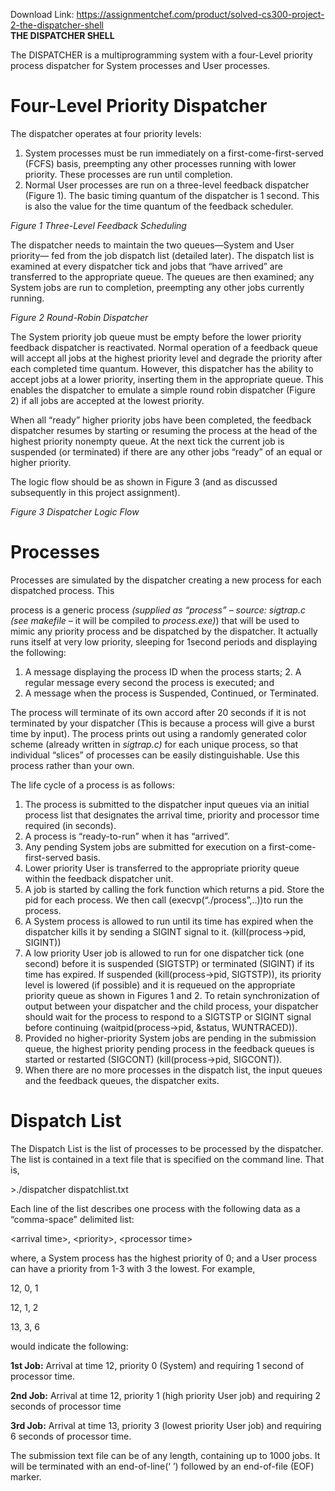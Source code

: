 Download Link: https://assignmentchef.com/product/solved-cs300-project-2-the-dispatcher-shell
<br>
<strong>THE DISPATCHER SHELL </strong>

The DISPATCHER is a multiprogramming system with a four-Level priority process dispatcher for System processes and User processes.

<h1>Four-Level Priority Dispatcher</h1>

The dispatcher operates at four priority levels:

<ol>

 <li>System processes must be run immediately on a first-come-first-served (FCFS) basis, preempting any other processes running with lower priority. These processes are run until completion.</li>

 <li>Normal User processes are run on a three-level feedback dispatcher (Figure 1). The basic timing quantum of the dispatcher is 1 second. This is also the value for the time quantum of the feedback scheduler.</li>

</ol>




<em>Figure 1 Three-Level Feedback Scheduling </em>

The dispatcher needs to maintain the two  queues—System and User priority— fed from the job dispatch list (detailed later). The dispatch list is examined at every dispatcher tick and jobs that “have arrived” are transferred to the appropriate queue. The queues are then examined; any System jobs are run to completion, preempting any other jobs currently running.




<em>Figure 2 Round-Robin Dispatcher </em>

The System priority job queue must be empty before the lower priority feedback dispatcher is reactivated.   Normal operation of a feedback queue will accept all jobs at the highest priority level and degrade the priority after each completed time quantum. However, this dispatcher has the ability to accept jobs at a lower priority, inserting them in the appropriate queue. This enables the dispatcher to emulate a simple round robin dispatcher (Figure 2) if all jobs are accepted at the lowest priority.

When all “ready” higher priority jobs have been completed, the feedback dispatcher resumes by starting or resuming the process at the head of the highest priority nonempty queue. At the next tick the current job is suspended (or terminated) if there are any other jobs “ready” of an equal or higher priority.

The logic flow should be as shown in Figure 3 (and as discussed subsequently in this project assignment).




<em>       Figure 3 Dispatcher Logic Flow </em>

<h1>Processes</h1>

Processes are simulated by the dispatcher creating a new process for each dispatched process. This

process is a generic process <em>(supplied as “process” – source: sigtrap.c (see makefile</em> – it will be compiled to<em> process.exe)</em>) that will be used to mimic   any priority process and be dispatched by the dispatcher. It actually runs itself at very low priority, sleeping for 1second periods and displaying the following:

<ol>

 <li>A message displaying the process ID when the process starts; 2. A regular message every second the process is executed; and</li>

 <li>A message when the process is Suspended, Continued, or Terminated.</li>

</ol>

The process will terminate of its own accord after 20 seconds if it is not terminated by your dispatcher (This is because a process will give a burst time by input). The process prints out using a randomly generated color scheme (already written in <em>sigtrap.c) </em>for each unique process, so that individual “slices” of processes can be easily distinguishable. Use this process rather than your own.

The life cycle of a process is as follows:

<ol>

 <li>The process is submitted to the dispatcher input queues via an initial process list that designates the arrival time, priority and processor time required (in seconds).</li>

 <li>A process is “ready-to-run” when it has “arrived”.</li>

 <li>Any pending System jobs are submitted for execution on a first-come-first-served basis.</li>

 <li>Lower priority User is transferred to the appropriate priority queue within the feedback dispatcher unit.</li>

 <li>A job is started by calling the fork function which returns a pid. Store the pid for each process. We then call (execvp(“./process”,..))to run the process.</li>

 <li>A System process is allowed to run until its time has expired when the dispatcher kills it by sending a SIGINT signal to it. (kill(process-&gt;pid, SIGINT))</li>

 <li>A low priority User job is allowed to run for one dispatcher tick (one second) before it is suspended (SIGTSTP) or terminated (SIGINT) if its time has expired. If suspended (kill(process-&gt;pid, SIGTSTP)), its priority level is lowered (if possible) and it is requeued on the appropriate priority queue as shown in Figures 1 and 2. To retain synchronization of output between your dispatcher and the child process, your dispatcher should wait for the process to respond to a SIGTSTP or SIGINT signal before continuing (waitpid(process-&gt;pid, &amp;status, WUNTRACED)).</li>

 <li>Provided no higher-priority System jobs are pending in the submission queue, the highest priority pending process in the feedback queues is started or restarted (SIGCONT) (kill(process-&gt;pid, SIGCONT)).</li>

 <li>When there are no more processes in the dispatch list, the input queues and the feedback queues, the dispatcher exits.</li>

</ol>

<h1>Dispatch List</h1>

The Dispatch List is the list of processes to be processed by the dispatcher. The list is contained in a text file that is specified on the command line. That is,

&gt;./dispatcher dispatchlist.txt

Each line of the list describes one process with the following data as a “comma-space” delimited list:

&lt;arrival time&gt;, &lt;priority&gt;, &lt;processor time&gt;

where, a System process has the highest priority of 0; and a User process can have a priority from 1-3 with 3 the lowest.  For example,

12, 0, 1

12, 1, 2

13, 3, 6

would indicate the following:

<strong>1st Job:</strong> Arrival at time 12, priority 0 (System) and requiring 1 second of processor time.

<strong>2nd Job:</strong> Arrival at time 12, priority 1 (high priority User job) and requiring 2 seconds of processor time

<strong>3rd Job:</strong> Arrival at time 13, priority 3 (lowest priority User job) and requiring 6 seconds of processor time.

The submission text file can be of any length, containing up to 1000 jobs. It will be terminated with an end-of-line(‘
’) followed by an end-of-file (EOF) marker.